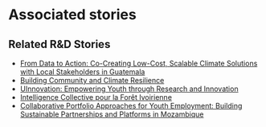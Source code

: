 # Associated stories

<!-- !!DO NOT REMOVE!! start autogenerated hyperlinks -->
## Related R&D Stories
- [From Data to Action: Co-Creating Low-Cost, Scalable Climate Solutions with Local Stakeholders in Guatemala](/RnD-Archive/stories/?doc=Explorers_GTM)
- [Building Community and Climate Resilience](/RnD-Archive/stories/?doc=Explorers_IRQ)
- [UInnovation: Empowering Youth through Research and Innovation](/RnD-Archive/stories/?doc=Explorers_TGO)
- [Intelligence Collective pour la Forêt Ivoirienne](/RnD-Archive/stories/?doc=Explorers_CIV)
- [Collaborative Portfolio Approaches for Youth Employment: Building Sustainable Partnerships and Platforms in Mozambique](/RnD-Archive/stories/?doc=Explorers_MOZ)
<!-- !!DO NOT REMOVE!! end autogenerated hyperlinks -->